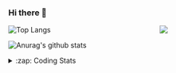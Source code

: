 ### Hi there 👋

<!--
**tao8687/tao8687** is a ✨ _special_ ✨ repository because its `README.md` (this file) appears on your GitHub profile.

Here are some ideas to get you started:

- 🔭 I’m currently working on ...
- 🌱 I’m currently learning ...
- 👯 I’m looking to collaborate on ...
- 🤔 I’m looking for help with ...
- 💬 Ask me about ...
- 📫 How to reach me: ...
- 😄 Pronouns: ...
- ⚡ Fun fact: ...
-->

<img align='right' src="https://media.giphy.com/media/M9gbBd9nbDrOTu1Mqx/giphy.gif" width="200">

  
![Top Langs](https://github-readme-stats.vercel.app/api/top-langs/?username=tao8687&layout=compact&title_color=23238E&text_color=A67D3D)

![Anurag's github stats](https://github-readme-stats.vercel.app/api?username=tao8687&show_icons=true&&text_color=A67D3D&title_color=23238E&show_icons=false&count_private=true&hide=stars)

<details>
  <summary>:zap: Coding Stats</summary>
  <b>
<!--START_SECTION:waka-->
![Code Time](http://img.shields.io/badge/Code%20Time-0%20secs-blue)

![Profile Views](http://img.shields.io/badge/Profile%20Views-3-blue)

**🐱 My GitHub Data** 

> 🏆 221 Contributions in the Year 2022
 > 
> 📦 1.4 MB Used in GitHub's Storage 
 > 
> 🚫 Not Opted to Hire
 > 
> 📜 57 Public Repositories 
 > 
> 🔑 26 Private Repositories  
 > 
**I'm an Early 🐤** 

```text
🌞 Morning    118 commits    ██████████████████░░░░░░░   71.52% 
🌆 Daytime    20 commits     ███░░░░░░░░░░░░░░░░░░░░░░   12.12% 
🌃 Evening    27 commits     ████░░░░░░░░░░░░░░░░░░░░░   16.36% 
🌙 Night      0 commits      ░░░░░░░░░░░░░░░░░░░░░░░░░   0.0%

```
📅 **I'm Most Productive on Monday** 

```text
Monday       42 commits     ██████░░░░░░░░░░░░░░░░░░░   25.45% 
Tuesday      25 commits     ███░░░░░░░░░░░░░░░░░░░░░░   15.15% 
Wednesday    24 commits     ███░░░░░░░░░░░░░░░░░░░░░░   14.55% 
Thursday     18 commits     ██░░░░░░░░░░░░░░░░░░░░░░░   10.91% 
Friday       25 commits     ███░░░░░░░░░░░░░░░░░░░░░░   15.15% 
Saturday     14 commits     ██░░░░░░░░░░░░░░░░░░░░░░░   8.48% 
Sunday       17 commits     ██░░░░░░░░░░░░░░░░░░░░░░░   10.3%

```


📊 **This Week I Spent My Time On** 

```text
⌚︎ Time Zone: Asia/Shanghai

💬 Programming Languages: 
C                        10 hrs 41 mins      ██████████████░░░░░░░░░░░   57.83% 
C++                      3 hrs 56 mins       █████░░░░░░░░░░░░░░░░░░░░   21.31% 
Makefile                 1 hr 33 mins        ██░░░░░░░░░░░░░░░░░░░░░░░   8.43% 
Markdown                 1 hr 7 mins         █░░░░░░░░░░░░░░░░░░░░░░░░   6.1% 
Python                   23 mins             ░░░░░░░░░░░░░░░░░░░░░░░░░   2.1%

🔥 Editors: 
VS Code                  18 hrs 29 mins      █████████████████████████   100.0%

🐱‍💻 Projects: 
vc0768                   10 hrs 42 mins      ██████████████░░░░░░░░░░░   57.88% 
u-boot-2009.11           3 hrs 17 mins       ████░░░░░░░░░░░░░░░░░░░░░   17.78% 
external                 1 hr 38 mins        ██░░░░░░░░░░░░░░░░░░░░░░░   8.92% 
eye_closure              1 hr 36 mins        ██░░░░░░░░░░░░░░░░░░░░░░░   8.73% 
VC0768_SDK_V3.0.0.18.3   1 hr 8 mins         █░░░░░░░░░░░░░░░░░░░░░░░░   6.22%

💻 Operating System: 
Linux                    18 hrs 29 mins      █████████████████████████   100.0%

```

**I Mostly Code in Python** 

```text
Python                   9 repos             ███████░░░░░░░░░░░░░░░░░░   31.03% 
C++                      6 repos             █████░░░░░░░░░░░░░░░░░░░░   20.69% 
C                        6 repos             █████░░░░░░░░░░░░░░░░░░░░   20.69% 
Shell                    2 repos             █░░░░░░░░░░░░░░░░░░░░░░░░   6.9% 
JavaScript               2 repos             █░░░░░░░░░░░░░░░░░░░░░░░░   6.9%

```


**Timeline**

![Chart not found](https://raw.githubusercontent.com/tao8687/tao8687/master/charts/bar_graph.png) 


 Last Updated on 05/08/2022 02:05:05 UTC
<!--END_SECTION:waka-->
</details>
